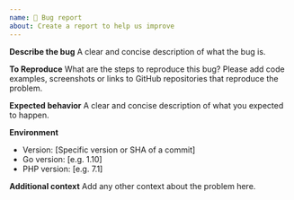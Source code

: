 ```yaml
---
name: 🐛 Bug report
about: Create a report to help us improve
---
```


**Describe the bug**
A clear and concise description of what the bug is.

**To Reproduce**
What are the steps to reproduce this bug? Please add code examples,
screenshots or links to GitHub repositories that reproduce the problem.

**Expected behavior**
A clear and concise description of what you expected to happen.

**Environment**
- Version: [Specific version or SHA of a commit]
- Go version: [e.g. 1.10]
- PHP version: [e.g. 7.1]

**Additional context**
Add any other context about the problem here.
